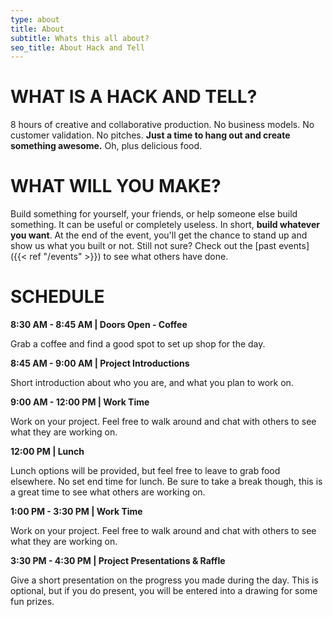 ```yaml
---
type: about
title: About
subtitle: Whats this all about?
seo_title: About Hack and Tell
---
```


# WHAT IS A HACK AND TELL?
8 hours of creative and collaborative production. No business models. No
customer validation. No pitches. **Just a time to hang out and create something
awesome.** Oh, plus delicious food.

# WHAT WILL YOU MAKE?
Build something for yourself, your friends, or help someone else build
something. It can be useful or completely useless. In short, **build whatever
you want**. At the end of the event, you'll get the chance to stand up and show
us what you built or not. Still not sure? Check out the
[past events]({{< ref "/events" >}}) to see what others have done.

# SCHEDULE

**8:30 AM - 8:45 AM | Doors Open - Coffee**

Grab a coffee and find a good spot to set up shop for the day.

**8:45 AM - 9:00 AM | Project Introductions**

Short introduction about who you are, and what you plan to work on.

**9:00 AM - 12:00 PM | Work Time**

Work on your project. Feel free to walk around and chat with others to see what
they are working on.

**12:00 PM | Lunch**

Lunch options will be provided, but feel free to leave to grab food elsewhere.
No set end time for lunch. Be sure to take a break though, this is a great time
to see what others are working on.

**1:00 PM - 3:30 PM | Work Time**

Work on your project. Feel free to walk around and chat with others to see what
they are working on.

**3:30 PM - 4:30 PM | Project Presentations & Raffle**

Give a short presentation on the progress you made during the day. This is
optional, but if you do present, you will be entered into a drawing for some
fun prizes.


